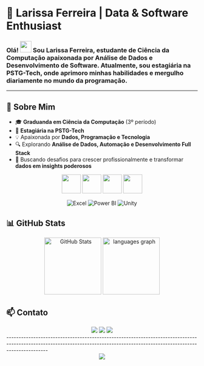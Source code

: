        
# 🚀 **Larissa Ferreira | Data & Software Enthusiast**  

### Olá! <img src="https://raw.githubusercontent.com/MartinHeinz/MartinHeinz/master/wave.gif" width="30px"> Sou **Larissa Ferreira**, estudante de **Ciência da Computação** apaixonada por **Análise de Dados e Desenvolvimento de Software**. Atualmente, sou **estagiária na PSTG-Tech**, onde aprimoro minhas habilidades e mergulho diariamente no mundo da programação.  

---

## 📌 **Sobre Mim**  
- 🎓 **Graduanda em Ciência da Computação** (3º período)  
- 💼 **Estagiária na PSTG-Tech**  
- 💡 Apaixonada por **Dados, Programação e Tecnologia**  
- 🔍 Explorando **Análise de Dados, Automação e Desenvolvimento Full Stack**  
- 🎯 Buscando desafios para crescer profissionalmente e transformar **dados em insights poderosos**    
  
<div align="center">
<img src="https://cdn.jsdelivr.net/gh/devicons/devicon@latest/icons/c/c-original.svg" width="50" height="50" /> <img src="https://cdn.jsdelivr.net/gh/devicons/devicon@latest/icons/csharp/csharp-original.svg" width="50" height="50"/> <img src="https://cdn.jsdelivr.net/gh/devicons/devicon@latest/icons/python/python-original-wordmark.svg" width="50" height="50" />  <img src="https://cdn.jsdelivr.net/gh/devicons/devicon@latest/icons/mysql/mysql-plain-wordmark.svg" width="50" height="50"/>
          
![Excel](https://img.shields.io/badge/-Excel-217346?style=for-the-badge&logo=microsoft-excel&logoColor=white)  ![Power BI](https://img.shields.io/badge/-Power%20BI-F2C811?style=for-the-badge&logo=power-bi&logoColor=black) ![Unity](https://img.shields.io/badge/-Unity-000000?style=for-the-badge&logo=unity&logoColor=white)

          
</div>

## 📊 **GitHub Stats**  

<div align="center">
  <img src="https://github-readme-stats.vercel.app/api?username=Larissarff&theme=github_dark&hide_border=true&show_icons=true" alt="GitHub Stats" height="150" />
  <img src="https://github-readme-stats.vercel.app/api/top-langs?username=Larissarff&locale=pt-br&hide_title=false&layout=compact&card_width=320&langs_count=5&theme=github_dark&hide_border=true&order=2" height="150" alt="languages graph"  />
</div>  

## 📫 **Contato**  

<div align="center">
<a href="https://instagram.com/larissa.rff" target="_blank"><img loading="lazy" src="https://img.shields.io/badge/-Instagram-%23E4405F?style=for-the-badge&logo=instagram&logoColor=white" target="_blank"></a>
<a href = "mailto:larissa.rfferreira4800@gmail.com"><img loading="lazy" src="https://img.shields.io/badge/Gmail-D14836?style=for-the-badge&logo=gmail&logoColor=white" target="_blank"></a>
<a href="https://www.linkedin.com/in/larissa-ferreira-computer-science" target="_blank"><img loading="lazy" src="https://img.shields.io/badge/-LinkedIn-%230077B5?style=for-the-badge&logo=linkedin&logoColor=white" target="_blank"></a>    
</div>
-----------------------------------------------------------------------------------------------------------------------------------------------------------------------------
<div align="center">
  <img src="https://github.com/Larissarff/Larissarff/blob/output/github-contribution-grid-snake-dark.svg" />
</div>
